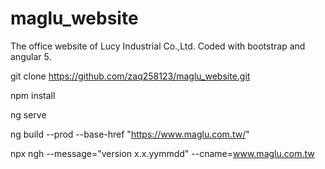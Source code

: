 # maglu_website

The office website of Lucy Industrial Co.,Ltd. Coded with bootstrap and angular 5.



git clone https://github.com/zaq258123/maglu_website.git

npm install

ng serve

ng build --prod --base-href "https://www.maglu.com.tw/"

npx ngh --message="version x.x.yymmdd" --cname=www.maglu.com.tw